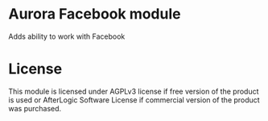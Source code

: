 # Aurora Facebook module
Adds ability to work with Facebook

# License
This module is licensed under AGPLv3 license if free version of the product is used or AfterLogic Software License if commercial version of the product was purchased.